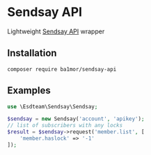 Sendsay API
=============

Lightweight [Sendsay API](https://sendsay.ru/api/api.html) wrapper

Installation
------------

```
composer require ba1mor/sendsay-api
```

Examples
--------

```php
use \Esdteam\Sendsay\Sendsay;

$sendsay = new Sendsay('account', 'apikey');
// list of subscribers with any locks
$result = $sendsay->request('member.list', [
    'member.haslock' => '-1'
]);
```
